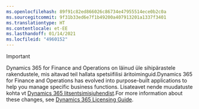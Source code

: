 ```yaml
---
ms.openlocfilehash: 89f91c82ed866026c86734e47955514ece0b2c0a
ms.sourcegitcommit: 9f31b33ed6e7f1b49200a407913201a1337f3401
ms.translationtype: HT
ms.contentlocale: et-EE
ms.lasthandoff: 01/14/2021
ms.locfileid: "4960152"
---
```

> [!IMPORTANT]
> <span data-ttu-id="b3d69-101">Dynamics 365 for Finance and Operations on läinud üle sihipärastele rakendustele, mis aitavad teil hallata spetsiifilisi äritoiminguid.</span><span class="sxs-lookup"><span data-stu-id="b3d69-101">Dynamics 365 for Finance and Operations has evolved into purpose-built applications to help you manage specific business functions.</span></span> <span data-ttu-id="b3d69-102">Lisateavet nende muudatuste kohta vt [Dynamics 365 litsentsimisjuhendist](https://go.microsoft.com/fwlink/p/?LinkId=866544).</span><span class="sxs-lookup"><span data-stu-id="b3d69-102">For more information about these changes, see [Dynamics 365 Licensing Guide](https://go.microsoft.com/fwlink/p/?LinkId=866544).</span></span>
 
